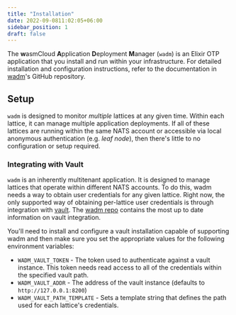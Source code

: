 ```yaml
---
title: "Installation"
date: 2022-09-0811:02:05+06:00
sidebar_position: 1
draft: false
---
```


The **w**asmCloud **A**pplication **D**eployment **M**anager (`wadm`) is an Elixir OTP application that you install and run within your infrastructure. For detailed installation and configuration instructions, refer to the documentation in [wadm](https://github.com/wasmCloud/wadm/tree/main/wadm)'s GitHub repository.

## Setup

`wadm` is designed to monitor _multiple_ lattices at any given time. Within each lattice, it can manage multiple application deployments. If all of these lattices are running within the same NATS account or accessible via local anonymous authentication (e.g. _leaf node_), then there's little to no configuration or setup required.

### Integrating with Vault

`wadm` is an inherently multitenant application. It is designed to manage lattices that operate within different NATS accounts. To do this, wadm needs a way to obtain user credentials for any given lattice. Right now, the only supported way of obtaining per-lattice user credentials is through integration with [vault](https://www.vaultproject.io/). The [wadm repo](https://github.com/wasmCloud/wadm/tree/main/wadm#integrating-with-vault) contains the most up to date information on vault integration.

You'll need to install and configure a vault installation capable of supporting wadm and then make sure you set the appropriate values for the following environment variables:

- `WADM_VAULT_TOKEN` - The token used to authenticate against a vault instance. This token needs read access to all of the credentials within the specified vault path.
- `WADM_VAULT_ADDR` - The address of the vault instance (defaults to `http://127.0.0.1:8200`)
- `WADM_VAULT_PATH_TEMPLATE` - Sets a template string that defines the path used for each lattice's credentials.
